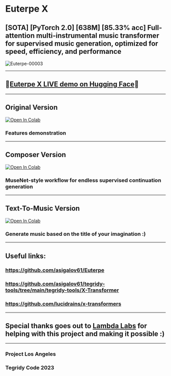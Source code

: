 # Euterpe X
## [SOTA] [PyTorch 2.0] [638M] [85.33% acc] Full-attention multi-instrumental music transformer for supervised music generation, optimized for speed, efficiency, and performance

![Euterpe-00003](https://user-images.githubusercontent.com/56325539/236949173-1c9e8e45-db71-4d22-9c6b-561c0304fada.png)

***

## 🤗[Euterpe X LIVE demo on Hugging Face](https://huggingface.co/spaces/asigalov61/Euterpe-X)🤗

***
## Original Version

[![Open In Colab][colab-badge]][colab-notebook2]

[colab-notebook2]: <https://colab.research.google.com/github/asigalov61/Euterpe-X/blob/main/Euterpe_X.ipynb>
[colab-badge]: <https://colab.research.google.com/assets/colab-badge.svg>

### Features demonstration

***

## Composer Version

[![Open In Colab][colab-badge]][colab-notebook3]

[colab-notebook3]: <https://colab.research.google.com/github/asigalov61/Euterpe-X/blob/main/Euterpe_X_Composer.ipynb>
[colab-badge]: <https://colab.research.google.com/assets/colab-badge.svg>

### MuseNet-style workflow for endless supervised continuation generation

***

## Text-To-Music Version

[![Open In Colab][colab-badge]][colab-notebook1]

[colab-notebook1]: <https://colab.research.google.com/github/asigalov61/Euterpe-X/blob/main/Euterpe_X_TTM_Edition.ipynb>
[colab-badge]: <https://colab.research.google.com/assets/colab-badge.svg>

### Generate music based on the title of your imagination :)

***

## Useful links:

### https://github.com/asigalov61/Euterpe
### https://github.com/asigalov61/tegridy-tools/tree/main/tegridy-tools/X-Transformer
### https://github.com/lucidrains/x-transformers

***

## Special thanks goes out to [Lambda Labs](https://lambdalabs.com/) for helping with this project and making it possible :)

***

### Project Los Angeles
### Tegridy Code 2023
